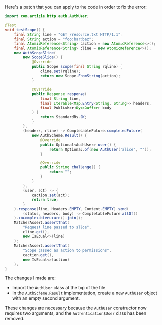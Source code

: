 Here's a patch that you can apply to the code in order to fix the error:

```java
import com.artipie.http.auth.AuthUser;

@Test
void testScope() {
    final String line = "GET /resource.txt HTTP/1.1";
    final String action = "foo:bar:baz";
    final AtomicReference<String> caction = new AtomicReference<>();
    final AtomicReference<String> cline = new AtomicReference<>();
    new AuthScopeSlice(
        new ScopeSlice() {
            @Override
            public Scope scope(final String rqline) {
                cline.set(rqline);
                return new Scope.FromString(action);
            }

            @Override
            public Response response(
                final String line,
                final Iterable<Map.Entry<String, String>> headers,
                final Publisher<ByteBuffer> body
            ) {
                return StandardRs.OK;
            }
        },
        (headers, rline) -> CompletableFuture.completedFuture(
            new AuthScheme.Result() {
                @Override
                public Optional<AuthUser> user() {
                    return Optional.of(new AuthUser("alice", ""));
                }

                @Override
                public String challenge() {
                    return "";
                }
            }
        ),
        (user, act) -> {
            caction.set(act);
            return true;
        }
    ).response(line, Headers.EMPTY, Content.EMPTY).send(
        (status, headers, body) -> CompletableFuture.allOf()
    ).toCompletableFuture().join();
    MatcherAssert.assertThat(
        "Request line passed to slice",
        cline.get(),
        new IsEqual<>(line)
    );
    MatcherAssert.assertThat(
        "Scope passed as action to permissions",
        caction.get(),
        new IsEqual<>(action)
    );
}
```

The changes I made are:

* Import the `AuthUser` class at the top of the file.
* In the `AuthScheme.Result` implementation, create a new `AuthUser` object with an empty second argument.

These changes are necessary because the `AuthUser` constructor now requires two arguments, and the `Authentication$User` class has been removed.